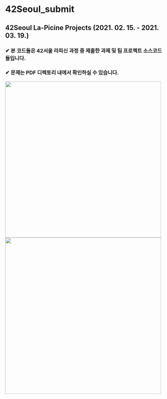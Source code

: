 # 42Seoul_submit

## 42Seoul La-Picine Projects (2021. 02. 15. - 2021. 03. 19.)


### ✔ 본 코드들은 42서울 라피신 과정 중 제출한 과제 및 팀 프로젝트 소스코드들입니다.
### ✔ 문제는 PDF 디렉토리 내에서 확인하실 수 있습니다.

<img src="https://user-images.githubusercontent.com/67156494/122890793-f71ac980-d37e-11eb-9349-656de9b69582.png"  width="500" height="500">
<img src="https://user-images.githubusercontent.com/67156494/122890878-0bf75d00-d37f-11eb-82b8-706187a34e64.png"  width="500" height="500">
